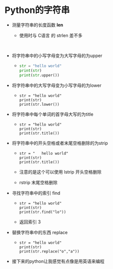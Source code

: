 # Python的字符串

- 测量字符串的长度函数  **len** 

  - 使用时与 C语言 的 strlen 差不多

    ​


- 将字符串中的小写字母变为大写字母的为upper

  - ```python
    str = "hello world"
    print(str)
    print(str.upper())
    ```



- 将字符串中的大写字母变为小写字母的为lower

  - ```
    str = "hello world"
    print(str)
    print(str.lower())
    ```


- 将字符串中每个单词的首字母大写的为title

  - ```
    str = "hello world"
    print(str)
    print(str.title())
    ```


- 将字符串中的开头空格或者末尾空格删除的为strip

  - ```
    str = "   hello world"
    print(str)
    print(str.title())
    ```

  - 注意的是这个可以使用 lstrip 开头空格删除

  - rstrip 末尾空格删除


- 寻找字符串中的索引 find

  - ```
    str = "hello world"
    print(str)
    print(str.find("lo"))
    ```

  - 返回索引 3


- 替换字符串中的东西 replace 

  - ```
    str = "hello world"
    print(str)
    print(str.replace("o","a"))
    ```


- 接下来的python让我感觉有点像是用英语来编程